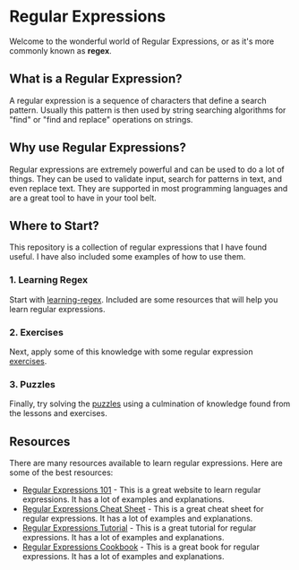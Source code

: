 # Regular Expressions

Welcome to the wonderful world of Regular Expressions, or as it's more commonly known as <strong>regex</strong>.

## What is a Regular Expression?

A regular expression is a sequence of characters that define a search pattern. Usually this pattern is then used by string searching algorithms for "find" or "find and replace" operations on strings.

## Why use Regular Expressions?

Regular expressions are extremely powerful and can be used to do a lot of things. They can be used to validate input, search for patterns in text, and even replace text. They are supported in most programming languages and are a great tool to have in your tool belt.

## Where to Start?

This repository is a collection of regular expressions that I have found useful. I have also included some examples of how to use them.

### 1. Learning Regex
Start with [learning-regex](learning-regex.md). Included are some resources that will help you learn regular expressions.

### 2. Exercises
Next, apply some of this knowledge with some regular expression [exercises](exercises.md).

### 3. Puzzles
Finally, try solving the [puzzles](puzzles.md) using a culmination of knowledge found from the lessons and exercises.

## Resources

There are many resources available to learn regular expressions. Here are some of the best resources:

- [Regular Expressions 101](https://regex101.com/) - This is a great website to learn regular expressions. It has a lot of examples and explanations.
- [Regular Expressions Cheat Sheet](https://www.cheatography.com/davechild/cheat-sheets/regular-expressions/) - This is a great cheat sheet for regular expressions. It has a lot of examples and explanations.
- [Regular Expressions Tutorial](https://www.regular-expressions.info/tutorial.html) - This is a great tutorial for regular expressions. It has a lot of examples and explanations.
- [Regular Expressions Cookbook](https://www.oreilly.com/library/view/regular-expressions-cookbook/9781449327453/) - This is a great book for regular expressions. It has a lot of examples and explanations.